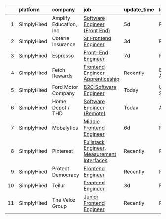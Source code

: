 

|    | platform    | company                 | job                                                                                                                                                      | update_time   | location       |
|---:|:------------|:------------------------|:---------------------------------------------------------------------------------------------------------------------------------------------------------|:--------------|:---------------|
|  1 | SimplyHired | Amplify Education, Inc. | [Software Engineer (Front End)](https://www.simplyhired.com/job/EaIzlRz2GMX4x3Y7SnM9jQU_AQTx213ganUvjjE63gSdDI9MWDAbzA?q=frontend+engineer)              | 5d            | Remote         |
|  2 | SimplyHired | Coterie Insurance       | [Sr Frontend Engineer](https://www.simplyhired.com/job/IO61jslpwRmjGOVuAcWcszXsbe-VqTZDTW61i8CshdqTCuJ_Zyf_yA?q=frontend+engineer)                       | 3d            | Remote         |
|  3 | SimplyHired | Espresso                | [Front-End Engineer](https://www.simplyhired.com/job/nZQcxSmfuFoVv1EezEd9rLYQjqEeqMFxMklTmhOj1Z2GwOlgyrmbAw?q=frontend+engineer)                         | 7d            | Remote         |
|  4 | SimplyHired | Fetch Rewards           | [Frontend Engineer Apprenticeship](https://www.simplyhired.com/job/x6wIvR0zFGmEqC6hkJRqmTzzkgj6tI9MbJJLMiUUqahRap9LZtyLhg?q=frontend+engineer)           | Recently      | Birmingham, AL |
|  5 | SimplyHired | Ford Motor Company      | [B2C Software Engineer](https://www.simplyhired.com/job/GQilhN2CLPk-zxfYfh89cv-nAahVGRvz3MdNLf4pUw19hlYIKn57Mw?q=frontend+engineer)                      | Today         | United States  |
|  6 | SimplyHired | Home Depot / THD        | [Software Engineer (Remote)](https://www.simplyhired.com/job/buMj5wK_an47-o_GwQ_QI1EoTBk5ig2bk4wFUL726drHYbLiqhtNjA?q=frontend+engineer)                 | Today         | Atlanta, GA    |
|  7 | SimplyHired | Mobalytics              | [Middle Frontend Engineer](https://www.simplyhired.com/job/qguJaYojI65liE-zWrckO-RsAftSPgX18LJ8Cwhx4HJSCTi_voP2yg?q=frontend+engineer)                   | 6d            | Remote         |
|  8 | SimplyHired | Pinterest               | [Fullstack Engineer, Measurement Interfaces](https://www.simplyhired.com/job/knW-d0jJ-2YTGsKLEYLbjKKfDct7eM8PQrPrMdZNPcc8WG7yqesMzw?q=frontend+engineer) | Recently      | Remote         |
|  9 | SimplyHired | Protect Democracy       | [Frontend Engineer](https://www.simplyhired.com/job/613DRtcgjgbD4eeSnOGmW89MLyp0OqkS5qTIVPjrsj9Kr7632WvujQ?q=frontend+engineer)                          | Recently      | Remote         |
| 10 | SimplyHired | Teilur                  | [Frontend Engineer](https://www.simplyhired.com/job/__4Jt1yGHfwkhDowKnL96wj297tTEFFTK-tVTXwvb3HazA8O9D985g?q=frontend+engineer)                          | 3d            | Remote         |
| 11 | SimplyHired | The Veloz Group         | [Junior Frontend Engineer](https://www.simplyhired.com/job/1lmRPeJQcIuYQW-Sqf8-1rUzud-_LA4n-p--hYKkb_pBEvImygS1aQ?q=frontend+engineer)                   | Recently      | Remote         |